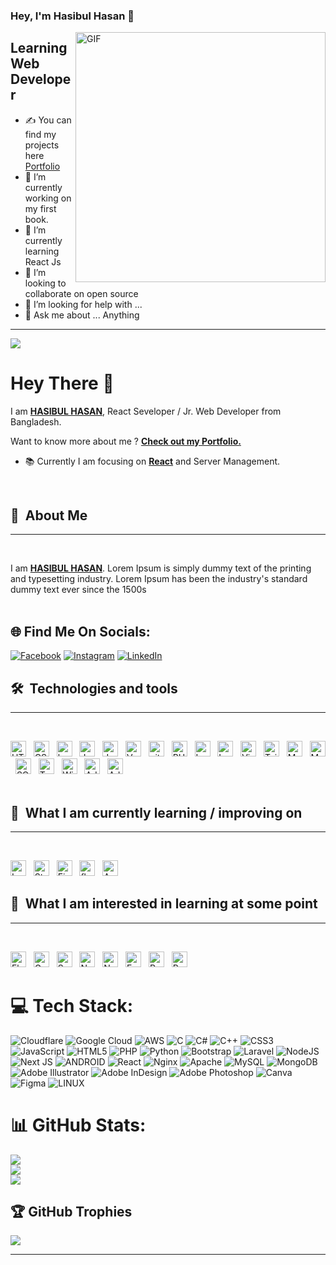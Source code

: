 ### Hey, I'm Hasibul Hasan 👋

<img align="right" alt="GIF" src="https://raw.githubusercontent.com/arafathussendev/arafathussendev/main/images/coding.gif" width="400" height="auto" />

## Learning Web Developer


- ✍ You can find my projects here [Portfolio](https://arafathussen.com)
- 🔭 I’m currently working on my first book.
- 🌱 I’m currently learning React Js
- 👯 I’m looking to collaborate on open source
- 🤔 I’m looking for help with ...
- 💬 Ask me about ... Anything

<hr>

[![](https://visitcount.itsvg.in/api?id=hasibul-af&icon=0&color=0)](https://visitcount.itsvg.in)

</center>
</a>

# Hey There 👋

I am [**HASIBUL HASAN**](https://advarten.com), React Seveloper / Jr. Web Developer from Bangladesh. 

Want to know more about me ? [**Check out my Portfolio.**](https://advarten.com)

- 📚 Currently I am focusing on [**React**]([https://laravel.com](https://react.dev/)) and Server Management.

<br/>

## 🤔  About Me

<hr/>
<br>

I am [**HASIBUL HASAN**](https://advarten.com). Lorem Ipsum is simply dummy text of the printing and typesetting industry. Lorem Ipsum has been the industry's standard dummy text ever since the 1500s
<br/>
<br/>

## 🌐 Find Me On Socials:
[![Facebook](https://img.shields.io/badge/Facebook-%231877F2.svg?logo=Facebook&logoColor=white)](https://facebook.com/hasibul.af) [![Instagram](https://img.shields.io/badge/Instagram-%23E4405F.svg?logo=Instagram&logoColor=white)](https://instagram.com/hasibul.af) [![LinkedIn](https://img.shields.io/badge/LinkedIn-%230077B5.svg?logo=linkedin&logoColor=white)](https://linkedin.com/in/in/hasibul-af) 

## 🛠  Technologies and tools

<hr/>
<br>
<a name="learning-now"></a>

[<img src="https://img.shields.io/badge/HTML5-282C34?logo=html5&logoColor=E34F26" alt="HTML5 logo" title="HTML5" height="25" />][tech_tools_anchor]
&nbsp;
[<img src="https://img.shields.io/badge/CSS3-282C34?logo=css3&logoColor=1572B6" alt="CSS3 logo" title="CSS3" height="25" />][tech_tools_anchor]
&nbsp;
[<img src="https://img.shields.io/badge/Botstrap-282C34?logo=bootstrap&logoColor=6F0FF4" alt="bootstrap logo" title="Bootstrap" height="25" />][tech_tools_anchor]
&nbsp;
[<img src="https://img.shields.io/badge/JavaScript-282C34?logo=javascript&logoColor=F7DF1E" alt="JavaScript logo" title="JavaScript" height="25" />][tech_tools_anchor]
&nbsp;
[<img src="https://img.shields.io/badge/Jquery-282C34?logo=jquery&logoColor=11548A" alt="Jquery logo" title="Jquery" height="25" />][tech_tools_anchor]
&nbsp;
[<img src="https://img.shields.io/badge/Vue.js-282C34?logo=vue.js&logoColor=61DAFB" alt="Vue.js logo" title="Vue.js" height="25" />][tech_tools_anchor]
&nbsp;
[<img src="https://img.shields.io/badge/git-282C34?logo=git&logoColor=F05032" alt="git logo" title="git" height="25" />][tech_tools_anchor]
&nbsp;
[<img src="https://img.shields.io/badge/PHP-282C34?logo=php&logoColor=5F649F" alt="PHP logo" title="PHP" height="25" />][tech_tools_anchor]
&nbsp;
[<img src="https://img.shields.io/badge/Laravel-282C34?logo=laravel&logoColor=C43129" alt="Laravel logo" title="Laravel" height="25" />][tech_tools_anchor]
&nbsp;
[<img src="https://img.shields.io/badge/Laravel-livewire-282C34?logo=laravel-livewire&logoColor=764ABC" alt="Laravel-livewire logo" title="Laravel-livewire" height="25" />][tech_tools_anchor]
&nbsp;
[<img src="https://img.shields.io/badge/VS Code-282C34?logo=visual-studio-code&logoColor=007ACC" alt="Visual Studio Code logo" title="Visual Studio Code" height="25" />][tech_tools_anchor]
&nbsp;
[<img src="https://img.shields.io/badge/Tailwind%20CSS-282C34?logo=tailwind-css&logoColor=38B2AC" alt="Tailwind CSS logo" title="Tailwind CSS" height="25" />][tech_tools_anchor]
&nbsp;
[<img src="https://img.shields.io/badge/MongoDB-282C34?logo=mongodb&logoColor=47A248" alt="MongoDB logo" title="MongoDB" height="25" />][tech_tools_anchor]
&nbsp;
[<img src="https://img.shields.io/badge/MYSQL-282C34?logo=mysql&logoColor=FFBA66" alt="MYSQL logo" title="MYSQL" height="25" />][tech_tools_anchor]
&nbsp;
[<img src="https://img.shields.io/badge/SQLite-282C34?logo=sqlite&logoColor=1887CD" alt="SQLite logo" title="SQLite" height="25" />][tech_tools_anchor]
&nbsp;
[<img src="https://img.shields.io/badge/Twilio-282C34?logo=twilio&logoColor=E52C42" alt="Twilio logo" title="Twilio" height="25" />][tech_tools_anchor]
&nbsp;
[<img src="https://img.shields.io/badge/Windows-282C34?logo=windows&logoColor=046FC9" alt="Windows logo" title="Windows" height="25" />][tech_tools_anchor]
&nbsp;
[<img src="https://img.shields.io/badge/Adobe Photoshop-282C34?logo=adobe-photoshop&logoColor=37AAFF" alt="Adobe Photoshop logo" title="Adobe Photoshop" height="25" />][tech_tools_anchor]
&nbsp;
[<img src="https://img.shields.io/badge/Adobe Illustrator-282C34?logo=adobe-illustrator&logoColor=#FC9803" alt="Adobe Illustrator logo" title="Adobe Illustrator" height="25" />][tech_tools_anchor]
&nbsp;
<br/>
<br/>
<a name="learning-next"></a>

## 📖  What I am currently learning / improving on

<hr/>
<br>

[<img src="https://img.shields.io/badge/Laravel-282C34?logo=laravel&logoColor=C43129" alt="Laravel logo" title="Laravel" height="25" />][learning_now_anchor]
&nbsp;
[<img src="https://img.shields.io/badge/Stripe-282C34?logo=Stripe&logoColor=564FD0" alt="Stripe logo" title="Stripe" height="25" />][learning_now_anchor]
&nbsp;
[<img src="https://img.shields.io/badge/Firebase-282C34?logo=firebase&logoColor=FFCA28" alt="Firebase logo" title="Firebase" height="25" />][learning_now_anchor]
&nbsp;
[<img src="https://img.shields.io/badge/Flutter-282C34?logo=flutter&logoColor=02569B" alt="flutter logo" title="flutter" height="25" />][learning_next_anchor]
&nbsp;
[<img src="https://img.shields.io/badge/Android-282C34?logo=Android&logoColor=3BD982" alt="Android logo" title="Android" height="25" />][learning_next_anchor]
&nbsp;

## 👾  What I am interested in learning at some point

<hr/>
<br>

[<img src="https://img.shields.io/badge/Flutter-282C34?logo=flutter&logoColor=02569B" alt="Flutter logo" title="Flutter" height="25" />][learning_next_anchor]
&nbsp;
[<img src="https://img.shields.io/badge/GraphQL-282C34?logo=graphql&logoColor=E10098" alt="GraphQL logo" title="GraphQL" height="25" />][learning_next_anchor]
&nbsp;
[<img src="https://img.shields.io/badge/Sass-282C34?logo=sass&logoColor=CC6699" alt="Sass logo" title="Sass" height="25" />][learning_next_anchor]
&nbsp;
[<img src="https://img.shields.io/badge/Node.js-282C34?logo=node.js&logoColor=339933" alt="Node.js logo" title="Node.js" height="25" />][learning_next_anchor]
&nbsp;
[<img src="https://img.shields.io/badge/Next.js-282C34?logo=next.js&logoColor=FFFFFF" alt="Next.js logo" title="Next.js" height="25" />][learning_next_anchor]
&nbsp;
[<img src="https://img.shields.io/badge/Express-282C34?logo=express&logoColor=FFFFFF" alt="Express.js logo" title="Express.js" height="25" />][learning_next_anchor]
&nbsp;
[<img src="https://img.shields.io/badge/React-282C34?logo=React&logoColor=64DEFB" alt="React logo" title="React" height="25" />][learning_next_anchor]
&nbsp;
[<img src="https://img.shields.io/badge/Python-282C34?logo=python&logoColor=3A789D" alt="Python logo" title="Python" height="25" />][learning_next_anchor]
&nbsp;

[tech_tools_anchor]: #iqbalhasandev--
[learning_now_anchor]: #learning-now
[learning_next_anchor]: #learning-next

# 💻 Tech Stack:
![Cloudflare](https://img.shields.io/badge/Cloudflare-F38020?style=for-the-badge&logo=Cloudflare&logoColor=white) ![Google Cloud](https://img.shields.io/badge/Google%20Cloud-%234285F4.svg?style=for-the-badge&logo=google-cloud&logoColor=white) ![AWS](https://img.shields.io/badge/AWS-%23FF9900.svg?style=for-the-badge&logo=amazon-aws&logoColor=white) ![C](https://img.shields.io/badge/c-%2300599C.svg?style=for-the-badge&logo=c&logoColor=white) ![C#](https://img.shields.io/badge/c%23-%23239120.svg?style=for-the-badge&logo=c-sharp&logoColor=white) ![C++](https://img.shields.io/badge/c++-%2300599C.svg?style=for-the-badge&logo=c%2B%2B&logoColor=white) ![CSS3](https://img.shields.io/badge/css3-%231572B6.svg?style=for-the-badge&logo=css3&logoColor=white) ![JavaScript](https://img.shields.io/badge/javascript-%23323330.svg?style=for-the-badge&logo=javascript&logoColor=%23F7DF1E) ![HTML5](https://img.shields.io/badge/html5-%23E34F26.svg?style=for-the-badge&logo=html5&logoColor=white) ![PHP](https://img.shields.io/badge/php-%23777BB4.svg?style=for-the-badge&logo=php&logoColor=white) ![Python](https://img.shields.io/badge/python-3670A0?style=for-the-badge&logo=python&logoColor=ffdd54) ![Bootstrap](https://img.shields.io/badge/bootstrap-%23563D7C.svg?style=for-the-badge&logo=bootstrap&logoColor=white) ![Laravel](https://img.shields.io/badge/laravel-%23FF2D20.svg?style=for-the-badge&logo=laravel&logoColor=white) ![NodeJS](https://img.shields.io/badge/node.js-6DA55F?style=for-the-badge&logo=node.js&logoColor=white) ![Next JS](https://img.shields.io/badge/Next-black?style=for-the-badge&logo=next.js&logoColor=white) ![ANDROID](https://img.shields.io/badge/android-%2320232a.svg?style=for-the-badge&logo=android&logoColor=%a4c639) ![React](https://img.shields.io/badge/react-%2320232a.svg?style=for-the-badge&logo=react&logoColor=%2361DAFB) ![Nginx](https://img.shields.io/badge/nginx-%23009639.svg?style=for-the-badge&logo=nginx&logoColor=white) ![Apache](https://img.shields.io/badge/apache-%23D42029.svg?style=for-the-badge&logo=apache&logoColor=white) ![MySQL](https://img.shields.io/badge/mysql-%2300f.svg?style=for-the-badge&logo=mysql&logoColor=white) ![MongoDB](https://img.shields.io/badge/MongoDB-%234ea94b.svg?style=for-the-badge&logo=mongodb&logoColor=white) ![Adobe Illustrator](https://img.shields.io/badge/adobeillustrator-%23FF9A00.svg?style=for-the-badge&logo=adobeillustrator&logoColor=white) ![Adobe InDesign](https://img.shields.io/badge/Adobe%20InDesign-49021F?style=for-the-badge&logo=adobeindesign&logoColor=white) ![Adobe Photoshop](https://img.shields.io/badge/adobephotoshop-%2331A8FF.svg?style=for-the-badge&logo=adobephotoshop&logoColor=white) ![Canva](https://img.shields.io/badge/Canva-%2300C4CC.svg?style=for-the-badge&logo=Canva&logoColor=white) 	![Figma](https://img.shields.io/badge/figma-%23F24E1E.svg?style=for-the-badge&logo=figma&logoColor=white) ![LINUX](https://img.shields.io/badge/Linux-FCC624?style=for-the-badge&logo=linux&logoColor=black)

# 📊 GitHub Stats:
![](https://github-readme-stats.vercel.app/api?username=hasibul-af&theme=dark&hide_border=false&include_all_commits=false&count_private=false)<br/>
![](https://github-readme-streak-stats.herokuapp.com/?user=hasibul-af&theme=dark&hide_border=false)<br/>
![](https://github-readme-stats.vercel.app/api/top-langs/?username=hasibul-af&theme=dark&hide_border=false&include_all_commits=false&count_private=false&layout=compact)

## 🏆 GitHub Trophies
![](https://github-profile-trophy.vercel.app/?username=hasibul-af&theme=radical&no-frame=false&no-bg=true&margin-w=4)

---

<!-- Proudly created with GPRM ( https://gprm.itsvg.in ) -->
